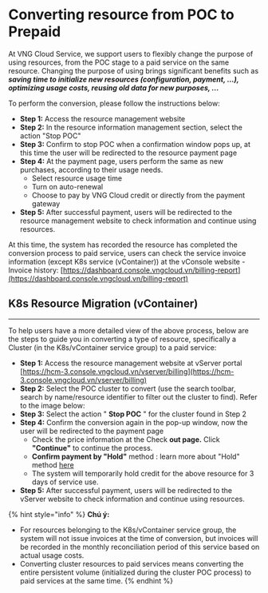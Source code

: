 # Converting resource from POC to Prepaid

At VNG Cloud Service, we support users to flexibly change the purpose of using resources, from the POC stage to a paid service on the same resource. Changing the purpose of using brings significant benefits such as _**saving time to initialize new resources (configuration, payment, ...), optimizing usage costs, reusing old data for new purposes, ...**_

To perform the conversion, please follow the instructions below:

* **Step 1:** Access the resource management website
* **Step 2:** In the resource information management section, select the action "Stop POC"
* **Step 3:** Confirm to stop POC when a confirmation window pops up, at this time the user will be redirected to the resource payment page
* **Step 4:** At the payment page, users perform the same as new purchases, according to their usage needs.
  * Select resource usage time
  * Turn on auto-renewal
  * Choose to pay by VNG Cloud credit or directly from the payment gateway
* **Step 5:** After successful payment, users will be redirected to the resource management website to check information and continue using resources.

At this time, the system has recorded the resource has completed the conversion process to paid service, users can check the service invoice information (except K8s service (vContainer)) at the vConsole website - Invoice history: [https://dashboard.console.vngcloud.vn/billing-report](https://dashboard.console.vngcloud.vn/billing-report)

## **K8s Resource Migration (vContainer)** <a href="#chuyendoihinhthucsudungtupocsangdichvutraphi-chuyendoitainguyenk8s-vcontainer" id="chuyendoihinhthucsudungtupocsangdichvutraphi-chuyendoitainguyenk8s-vcontainer"></a>

***

To help users have a more detailed view of the above process, below are the steps to guide you in converting a type of resource, specifically a Cluster (in the K8s/vContainer service group) to a paid service:

* **Step 1:** Access the resource management website at vServer portal [https://hcm-3.console.vngcloud.vn/vserver/billing](https://hcm-3.console.vngcloud.vn/vserver/billing)
* **Step 2:** Select the POC cluster to convert (use the search toolbar, search by name/resource identifier to filter out the cluster to find). Refer to the image below:
* **Step 3:** Select the action " **Stop POC** " for the cluster found in Step 2
* **Step 4:** Confirm the conversion again in the pop-up window, now the user will be redirected to the payment page
  * Check the price information at the Check **out page.** Click **"Continue"** to continue the process.
  * **Confirm payment by "Hold"** method : learn more about "Hold" method [here](https://docs-vngcloud-vn.translate.goog/vng-cloud-document/vn/quan-ly-hoa-don-chi-phi-and-tai-nguyen-tren-vng-cloud/trai-nghiem-billing-and-kenh-thanh-toan/ve-billing-and-payment/thanh-toan/tam-giu-credit)
  * The system will temporarily hold credit for the above resource for 3 days of service use.
* **Step 5:** After successful payment, users will be redirected to the vServer website to check information and continue using resources.

{% hint style="info" %}
**Chú ý:**

* For resources belonging to the K8s/vContainer service group, the system will not issue invoices at the time of conversion, but invoices will be recorded in the monthly reconciliation period of this service based on actual usage costs.
* Converting cluster resources to paid services means converting the entire persistent volume (initialized during the cluster POC process) to paid services at the same time.
{% endhint %}
